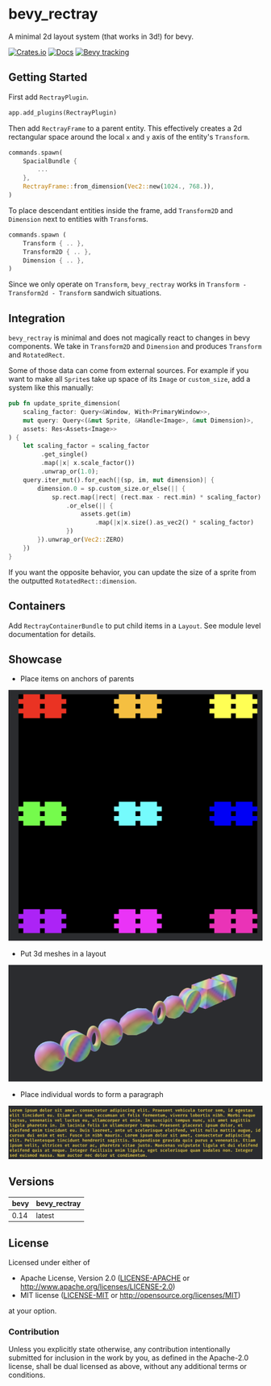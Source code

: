 # bevy_rectray

A minimal 2d layout system (that works in 3d!) for bevy.

[![Crates.io](https://img.shields.io/crates/v/bevy_rectray.svg)](https://crates.io/crates/bevy_rectray)
[![Docs](https://docs.rs/bevy_rectray/badge.svg)](https://docs.rs/bevy_rectray/latest/bevy_rectray/)
[![Bevy tracking](https://img.shields.io/badge/Bevy%20tracking-released%20version-lightblue)](https://bevyengine.org/learn/book/plugin-development/)

## Getting Started

First add `RectrayPlugin`.

```rust
app.add_plugins(RectrayPlugin)
```

Then add `RectrayFrame` to a parent entity.
This effectively creates a 2d rectangular space around
the local `x` and `y` axis of the entity's `Transform`.

```rust
commands.spawn(
    SpacialBundle {
        ...
    },
    RectrayFrame::from_dimension(Vec2::new(1024., 768.)),
)
```

To place descendant entities inside the frame, add `Transform2D` and `Dimension` next to entities
with `Transform`s.

```rust
commands.spawn (
    Transform { .. },
    Transform2D { .. },
    Dimension { .. },
)
```

Since we only operate on `Transform`, `bevy_rectray`
works in `Transform - Transform2d - Transform` sandwich situations.

## Integration

`bevy_rectray` is minimal and does not magically react to changes in bevy components.
We take in `Transform2D` and `Dimension` and produces `Transform`
and `RotatedRect`.

Some of those data can come from external sources.
For example if you want to make all `Sprite`s take up space of its `Image` or `custom_size`,
add a system like this manually:

```rust
pub fn update_sprite_dimension(
    scaling_factor: Query<&Window, With<PrimaryWindow>>,
    mut query: Query<(&mut Sprite, &Handle<Image>, &mut Dimension)>,
    assets: Res<Assets<Image>>
) {
    let scaling_factor = scaling_factor
         .get_single()
         .map(|x| x.scale_factor())
         .unwrap_or(1.0);
    query.iter_mut().for_each(|(sp, im, mut dimension)| {
        dimension.0 = sp.custom_size.or_else(|| {
            sp.rect.map(|rect| (rect.max - rect.min) * scaling_factor)
                .or_else(|| {
                    assets.get(im)
                        .map(|x|x.size().as_vec2() * scaling_factor)
                })
        }).unwrap_or(Vec2::ZERO)
    })
}
```

If you want the opposite behavior, you can update the size of a sprite from
the outputted `RotatedRect::dimension`.

## Containers

Add `RectrayContainerBundle` to put child items in a `Layout`.
See module level documentation for details.

## Showcase

* Place items on anchors of parents

![anchors](./showcase/anchors.png)

* Put 3d meshes in a layout

![3d](./showcase/3d.png)

* Place individual words to form a paragraph

![text](./showcase/text.png)

## Versions

| bevy | bevy_rectray |
|------|--------------|
| 0.14 | latest       |

## License

Licensed under either of

* Apache License, Version 2.0 ([LICENSE-APACHE](LICENSE-APACHE) or <http://www.apache.org/licenses/LICENSE-2.0>)
* MIT license ([LICENSE-MIT](LICENSE-MIT) or <http://opensource.org/licenses/MIT>)

at your option.

### Contribution

Unless you explicitly state otherwise, any contribution intentionally submitted
for inclusion in the work by you, as defined in the Apache-2.0 license, shall be dual licensed as above, without any
additional terms or conditions.

